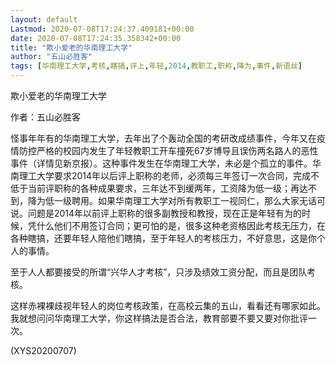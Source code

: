 ```yaml
---
layout: default
Lastmod: 2020-07-08T17:24:37.409181+00:00
date: 2020-07-08T17:24:35.358342+00:00
title: "欺小爱老的华南理工大学"
author: "五山必胜客"
tags: [华南理工大学,考核,瞎搞,评上,年轻,2014,教职工,职称,降为,事件,新语丝]
---
```


欺小爱老的华南理工大学

作者：五山必胜客

怪事年年有的华南理工大学，去年出了个轰动全国的考研改成绩事件，今年又在疫情防控严格的校园内发生了年轻教职工开车撞死67岁博导且误伤两名路人的恶性事件（详情见新京报）。这种事件发生在华南理工大学，未必是个孤立的事件。华南理工大学要求2014年以后评上职称的老师，必须每三年签订一次合同，完成不低于当前评职称的各种成果要求，三年达不到缓两年，工资降为低一级；再达不到，降为低一级聘用。如果华南理工大学对所有教职工一视同仁，那么大家无话可说。问题是2014年以前评上职称的很多副教授和教授，现在正是年轻有为的时候，凭什么他们不用签订合同；更可怕的是，很多这种老资格因此考核无压力，在各种瞎搞，还要年轻人陪他们瞎搞，至于年轻人的考核压力，不好意思，这是你个人的事情。

至于人人都要接受的所谓“兴华人才考核”，只涉及绩效工资分配，而且是团队考核。

这样赤裸裸歧视年轻人的岗位考核政策，在高校云集的五山，看看还有哪家如此。我就想问问华南理工大学，你这样搞法是否合法，教育部要不要又要对你批评一次。

(XYS20200707)

